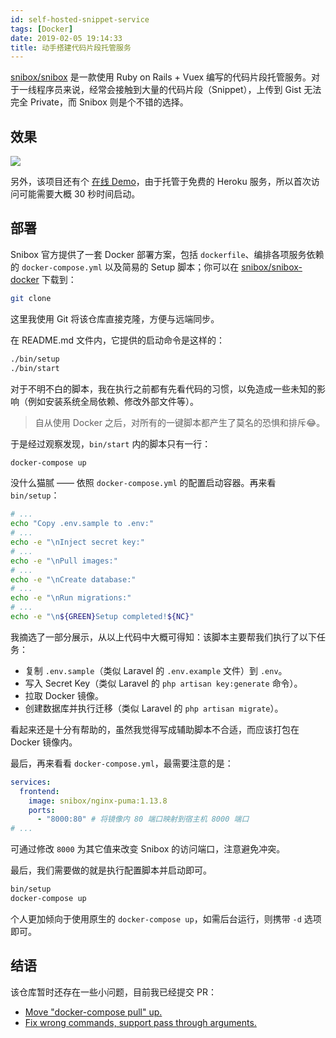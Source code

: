 ```yaml
---
id: self-hosted-snippet-service
tags: [Docker]
date: 2019-02-05 19:14:33
title: 动手搭建代码片段托管服务
---
```


[snibox/snibox](https://github.com/snibox/snibox) 是一款使用 Ruby on Rails + Vuex 编写的代码片段托管服务。对于一线程序员来说，经常会接触到大量的代码片段（Snippet），上传到 Gist 无法完全 Private，而 Snibox 则是个不错的选择。

<!--more-->

## 效果

![](https://user-images.githubusercontent.com/312873/51252703-8e5ce500-19ad-11e9-88d4-89f4831aa9da.png)

另外，该项目还有个 [在线 Demo](https://snibox-demo.herokuapp.com/)，由于托管于免费的 Heroku 服务，所以首次访问可能需要大概 30 秒时间启动。

## 部署

Snibox 官方提供了一套 Docker 部署方案，包括 `dockerfile`、编排各项服务依赖的 `docker-compose.yml` 以及简易的 Setup 脚本；你可以在 [snibox/snibox-docker](https://github.com/snibox/snibox-docker) 下载到：

```bash
git clone
```

这里我使用 Git 将该仓库直接克隆，方便与远端同步。

在 README.md 文件内，它提供的启动命令是这样的：

```bash
./bin/setup
./bin/start
```

对于不明不白的脚本，我在执行之前都有先看代码的习惯，以免造成一些未知的影响（例如安装系统全局依赖、修改外部文件等）。

> 自从使用 Docker 之后，对所有的一键脚本都产生了莫名的恐惧和排斥😂。

于是经过观察发现，`bin/start` 内的脚本只有一行：

```bash
docker-compose up
```

没什么猫腻 —— 依照 `docker-compose.yml` 的配置启动容器。再来看 `bin/setup`：

```bash
# ...
echo "Copy .env.sample to .env:"
# ...
echo -e "\nInject secret key:"
# ...
echo -e "\nPull images:"
# ...
echo -e "\nCreate database:"
# ...
echo -e "\nRun migrations:"
# ...
echo -e "\n${GREEN}Setup completed!${NC}"
```

我摘选了一部分展示，从以上代码中大概可得知：该脚本主要帮我们执行了以下任务：

- 复制 `.env.sample`（类似 Laravel 的 `.env.example` 文件）到 `.env`。
- 写入 Secret Key（类似 Laravel 的 `php artisan key:generate` 命令）。
- 拉取 Docker 镜像。
- 创建数据库并执行迁移（类似 Laravel 的 `php artisan migrate`）。

看起来还是十分有帮助的，虽然我觉得写成辅助脚本不合适，而应该打包在 Docker 镜像内。

最后，再来看看 `docker-compose.yml`，最需要注意的是：

```yml
services:
  frontend:
    image: snibox/nginx-puma:1.13.8
    ports:
      - "8000:80" # 将镜像内 80 端口映射到宿主机 8000 端口
# ...
```

可通过修改 `8000` 为其它值来改变 Snibox 的访问端口，注意避免冲突。

最后，我们需要做的就是执行配置脚本并启动即可。

```bash
bin/setup
docker-compose up
```

个人更加倾向于使用原生的 `docker-compose up`，如需后台运行，则携带 `-d` 选项即可。

## 结语

该仓库暂时还存在一些小问题，目前我已经提交 PR：

- [Move "docker-compose pull" up.](https://github.com/snibox/snibox-docker/pull/4)
- [Fix wrong commands, support pass through arguments.](https://github.com/snibox/snibox-docker/pull/5)
